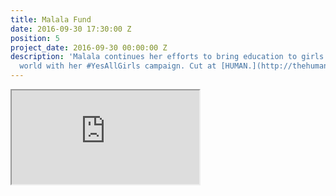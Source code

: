 ```yaml
---
title: Malala Fund
date: 2016-09-30 17:30:00 Z
position: 5
project_date: 2016-09-30 00:00:00 Z
description: 'Malala continues her efforts to bring education to girls all over the
  world with her #YesAllGirls campaign. Cut at [HUMAN.](http://thehumanstory.com/)'
---
```


<iframe src="https://player.vimeo.com/video/182727590"></iframe>